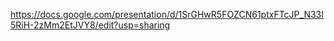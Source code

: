 https://docs.google.com/presentation/d/1SrGHwR5FOZCN61ptxFTcJP_N33I5RiH-2zMm2EtJVY8/edit?usp=sharing
